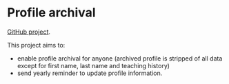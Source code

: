 # Profile archival

[GitHub project](https://github.com/carpentries/amy/projects/4).

This project aims to:

* enable profile archival for anyone (archived profile is stripped of all data except
  for first name, last name and teaching history)
* send yearly reminder to update profile information.

